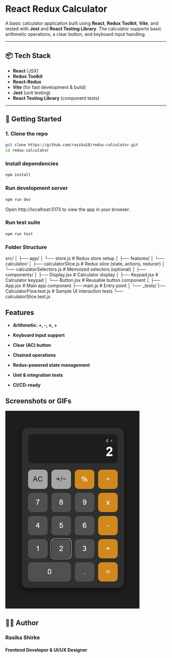 # React Redux Calculator

A basic calculator application built using **React**, **Redux Toolkit**, **Vite**, and tested with **Jest** and **React Testing Library**. The calculator supports basic arithmetic operations, a clear button, and keyboard input handling.

---

## 📦 Tech Stack

- **React** (JSX)
- **Redux Toolkit**
- **React-Redux**
- **Vite** (for fast development & build)
- **Jest** (unit testing)
- **React Testing Library** (component tests)

---

## 🚀 Getting Started

### 1. Clone the repo

```bash
git clone https://github.com/rasika10/redux-calculator.git
cd redux-calculator
```
### Install dependencies

```bash
npm install
```

### Run development server

```bash
npm run dev
```
Open http://localhost:5173 to view the app in your browser.



### Run test suite

```bash
npm run test
```
### Folder Structure
src/
│
├── app/
│   └── store.js               # Redux store setup
│
├── features/
│   └── calculator/
│       ├── calculatorSlice.js # Redux slice (state, actions, reducer)
│       └── calculatorSelectors.js # Memoized selectors (optional)
│
├── components/
│   ├── Display.jsx            # Calculator display
│   ├── Keypad.jsx             # Calculator keypad
│   └── Button.jsx             # Reusable button component
│
├── App.jsx                    # Main app component
├── main.js                    # Entry point
│
└── _tests/
    |── CalculatorFlow.test.js           # Sample UI interaction tests
    └── calculatorSlice.test.js 


## Features

- **Arithmetic: +, -, ×, ÷**

- **Keyboard input support**

- **Clear (AC) button**

- **Chained operations**

- **Redux-powered state management**

- **Unit & integration tests**

- **CI/CD-ready**


## Screenshots or GIFs

![Calculator UI](./src/assets/screenshot.jpg)

## 👩‍💻 Author
### Rasika Shirke
#### Frontend Developer & UI/UX Designer
